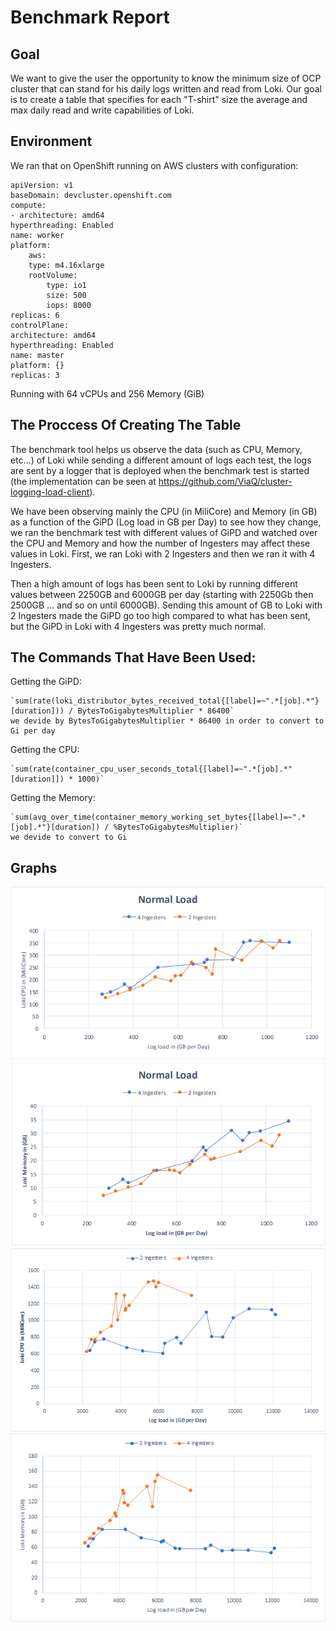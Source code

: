 # Benchmark Report

## Goal
We want to give the user the opportunity to know the minimum size of OCP cluster that can stand for his daily logs written and read from Loki. Our goal is to create a table that specifies for each "T-shirt" size the average and max daily read and write capabilities of Loki.

## Environment
We ran that on OpenShift running on AWS clusters with configuration:

	apiVersion: v1
	baseDomain: devcluster.openshift.com
	compute:
	- architecture: amd64
	hyperthreading: Enabled
	name: worker
	platform:
		aws:
		type: m4.16xlarge
		rootVolume:
			type: io1
			size: 500
			iops: 8000
	replicas: 6
	controlPlane:
	architecture: amd64
	hyperthreading: Enabled
	name: master
	platform: {}
	replicas: 3

Running with 64 vCPUs and 256 Memory (GiB)


## The Proccess Of Creating The Table
The benchmark tool helps us observe the data (such as CPU, Memory, etc...) of Loki while sending a different amount of logs each test, the logs are sent by a logger that is deployed when the benchmark test is started (the implementation can be seen at https://github.com/ViaQ/cluster-logging-load-client).

We have been observing mainly the CPU (in MiliCore) and Memory (in GB) as a function of the GiPD (Log load in GB per Day) to see how they change, we ran the benchmark test with different values of GiPD and watched over the CPU and Memory and how the number of Ingesters may affect these values in Loki. First, we ran Loki with 2 Ingesters and then we ran it with 4 Ingesters.

Then a high amount of logs has been sent to Loki by running different values between 2250GB and 6000GB per day (starting with 2250Gb then 2500GB ... and so on until 6000GB). Sending this amount of GB to Loki with 2 Ingesters made the GiPD go too high compared to what has been sent, but the GiPD in Loki with 4 Ingesters was pretty much normal.


## The Commands That Have Been Used:

Getting the GiPD:

	`sum(rate(loki_distributor_bytes_received_total{[label]=~".*[job].*"}[duration])) / BytesToGigabytesMultiplier * 86400` 
	we devide by BytesToGigabytesMultiplier * 86400 in order to convert to Gi per day

Getting the CPU:

	`sum(rate(container_cpu_user_seconds_total{[label]=~".*[job].*"[duration]]) * 1000)`

Getting the Memory:

	`sum(avg_over_time(container_memory_working_set_bytes{[label]=~".*[job].*"}[duration]) / %BytesToGigabytesMultiplier)`
	we devide to convert to Gi


## Graphs

<img src="./low-cpu.png" alt="low load cpu" width="600"/>

<img src="./low-memory.png" alt="low load memory" width="600"/>

<img src="./high-cpu.png" alt="high load cpu" width="600"/>

<img src="./high-memory.png" alt="high load memory" width="600"/>





